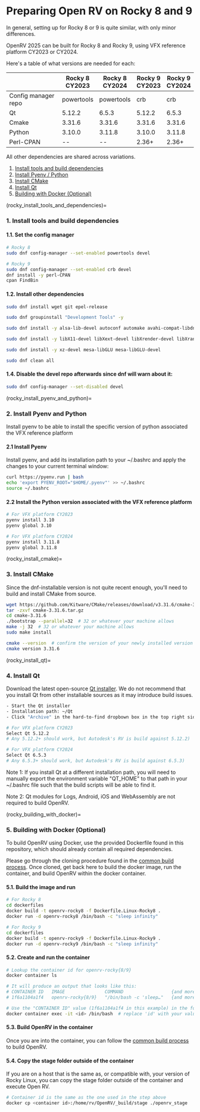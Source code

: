 # Preparing Open RV on Rocky 8 and 9

In general, setting up for Rocky 8 or 9 is quite similar, with only minor differences.

OpenRV 2025 can be built for Rocky 8 and Rocky 9, using VFX reference platform CY2023 or CY2024.

Here's a table of what versions are needed for each:

|                      | Rocky 8<br>CY2023 | Rocky 8<br>CY2024 |Rocky 9<br>CY2023 | Rocky 9<br>CY2024 |
|----------------------|------------|------------|-----------|---------|
| Config manager repo  | powertools | powertools | crb       | crb     |
| Qt                   | 5.12.2     | 6.5.3      | 5.12.2    | 6.5.3   |
| Cmake                | 3.31.6     | 3.31.6     | 3.31.6    | 3.31.6  |
| Python               | 3.10.0     | 3.11.8     | 3.10.0    | 3.11.8  |
| Perl-CPAN            | --         | --         | 2.36+     | 2.36+   |

All other dependencies are shared across variations.

1. [Install tools and build dependencies](rocky_install_tools_and_dependencies)
2. [Install Pyenv / Python](rocky_install_pyenv_and_python)
3. [Install CMake](rocky_install_cmake)
4. [Install Qt](rocky_install_qt)
5. [Building with Docker (Optional)](rocky_building_with_docker)


(rocky_install_tools_and_dependencies)=
### 1. Install tools and build dependencies

#### 1.1. Set the config manager
```bash
# Rocky 8
sudo dnf config-manager --set-enabled powertools devel
```

```bash
# Rocky 9
sudo dnf config-manager --set-enabled crb devel
dnf install -y perl-CPAN
cpan FindBin
```

#### 1.2. Install other dependencies
```bash
sudo dnf install wget git epel-release
```
```bash
sudo dnf groupinstall "Development Tools" -y
```
```bash
sudo dnf install -y alsa-lib-devel autoconf automake avahi-compat-libdns_sd-devel bison bzip2-devel cmake-gui curl-devel flex gcc gcc-c++ git libXcomposite libXi-devel libaio-devel libffi-devel nasm ncurses-devel nss libtool libxkbcommon libXcomposite libXdamage libXrandr libXtst libXcursor mesa-libOSMesa mesa-libOSMesa-devel meson openssl-devel patch pulseaudio-libs pulseaudio-libs-glib2 ocl-icd ocl-icd-devel opencl-headers qt5-qtbase-devel readline-devel sqlite-devel systemd-devel tcl-devel tcsh tk-devel yasm zip zlib-devel wget patchelf pcsc-lite libxkbfile perl-IPC-Cmd
```
```bash
sudo dnf install -y libX11-devel libXext-devel libXrender-devel libXrandr-devel libXcursor-devel libXi-devel libXxf86vm-devel libxkbcommon-devel
```
```bash
sudo dnf install -y xz-devel mesa-libGLU mesa-libGLU-devel
```
```bash
sudo dnf clean all
```

#### 1.4. Disable the devel repo afterwards since dnf will warn about it:
```bash
sudo dnf config-manager --set-disabled devel
```

(rocky_install_pyenv_and_python)=
### 2. Install Pyenv and Python

Install pyenv to be able to install the specific version of python associated the VFX reference platform

#### 2.1 Install Pyenv

Install pyenv, and add its installation path to your ~/.bashrc and apply the changes to your current terminal window:

```bash
curl https://pyenv.run | bash
echo 'export PYENV_ROOT="$HOME/.pyenv"' >> ~/.bashrc
source ~/.bashrc
```



#### 2.2 Install the Python version associated with the VFX reference platform
```bash
# For VFX platform CY2023
pyenv install 3.10
pyenv global 3.10
```

```bash
# For VFX platform CY2024
pyenv install 3.11.8
pyenv global 3.11.8
```

(rocky_install_cmake)=
### 3. Install CMake

Since the dnf-installable version is not quite recent enough, you'll need to build and install CMake from source.

```bash
wget https://github.com/Kitware/CMake/releases/download/v3.31.6/cmake-3.31.6.tar.gz
tar -zxvf cmake-3.31.6.tar.gz
cd cmake-3.31.6
./bootstrap --parallel=32  # 32 or whatever your machine allows
make -j 32  # 32 or whatever your machine allows
sudo make install

cmake --version  # confirm the version of your newly installed version of CMake
cmake version 3.31.6
```

(rocky_install_qt)=
### 4. Install Qt

Download the latest open-source [Qt installer](https://www.qt.io/download-open-source). We do not recommend that you install Qt from other installable sources as it may introduce build issues.

```bash
- Start the Qt installer
- Installation path: ~/Qt
- Click "Archive" in the hard-to-find dropbown box in the top right side of the window
```


```bash
# For VFX platform CY2023
Select Qt 5.12.2
# Any 5.12.2+ should work, but Autodesk's RV is build against 5.12.2)
```

```bash
# For VFX platform CY2024
Select Qt 6.5.3
# Any 6.5.3+ should work, but Autodesk's RV is build against 6.5.3)
```

Note 1: If you install Qt at a different installation path, you will need to manually export the environment variable "QT_HOME" to that path in your ~/.bashrc file such that the build scripts will be able to find it.

Note 2: Qt modules for Logs, Android, iOS and WebAssembly are not required to build OpenRV. 

(rocky_building_with_docker)=
### 5. Building with Docker (Optional)

To build OpenRV using Docker, use the provided Dockerfile found in this repository, which should already contain all required dependencies. 

Please go through the cloning procedure found in the [common build process](config_common_build.md). Once cloned, get back here to build the docker image, run the container, and build OpenRV within the docker container.


#### 5.1. Build the image and run

```bash
# For Rocky 8
cd dockerfiles
docker build -t openrv-rocky8 -f Dockerfile.Linux-Rocky8 .
docker run -d openrv-rocky8 /bin/bash -c "sleep infinity"
```

```bash
# For Rocky 9
cd dockerfiles
docker build -t openrv-rocky9 -f Dockerfile.Linux-Rocky9 .
docker run -d openrv-rocky9 /bin/bash -c "sleep infinity"
```

#### 5.2. Create and run the container
```bash
# Lookup the container id for openrv-rocky{8/9}
docker container ls

# It will produce an output that looks like this:
# CONTAINER ID   IMAGE               COMMAND                  {and more}
# 1f6a1104a1f4   openrv-rocky{8/9}   "/bin/bash -c 'sleep…"   {and more}
```
```bash
# Use the "CONTAINER ID" value (1f6a1104a1f4 in this example) in the following command:
docker container exec -it <id> /bin/bash  # replace 'id' with your value
```

#### 5.3. Build OpenRV in the container

Once you are into the container, you can follow the [common build process](config_common_build.md) to build OpenRV.

#### 5.4. Copy the stage folder outside of the container

If you are on a host that is the same as, or compatible with, your version of Rocky Linux, you can copy the stage folder outside of the container and execute Open RV.

```bash
# Container id is the same as the one used in the step above
docker cp <container id>:/home/rv/OpenRV/_build/stage ./openrv_stage
```
